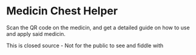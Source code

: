 # Medicin Chest Helper

Scan the QR code on the medicin, and get a detailed guide on how to use and apply said medicin.

This is closed source - Not for the public to see and fiddle with
